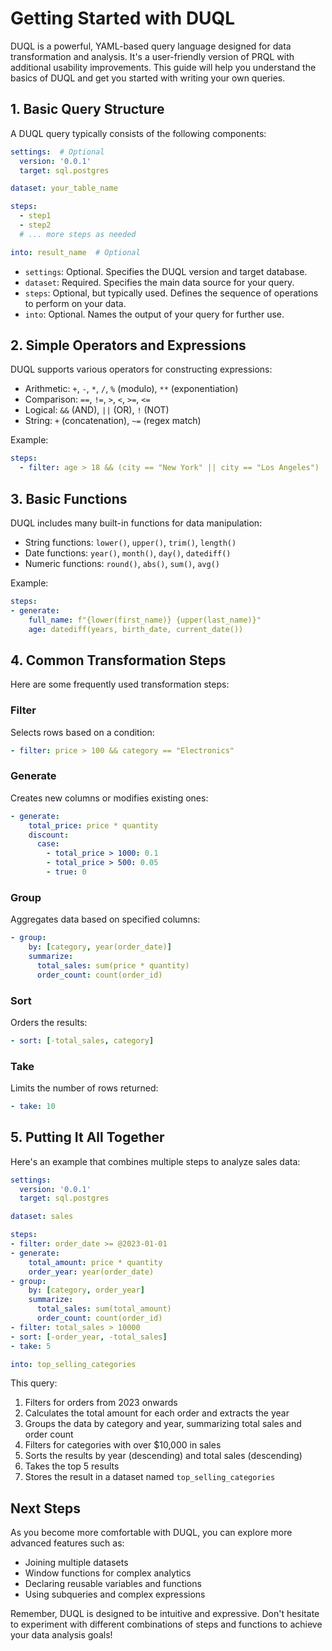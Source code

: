# Getting Started with DUQL

DUQL is a powerful, YAML-based query language designed for data transformation and analysis. It's a user-friendly version of PRQL with additional usability improvements. This guide will help you understand the basics of DUQL and get you started with writing your own queries.

## 1. Basic Query Structure

A DUQL query typically consists of the following components:

```yaml
settings:  # Optional
  version: '0.0.1'
  target: sql.postgres

dataset: your_table_name

steps:
  - step1
  - step2
  # ... more steps as needed

into: result_name  # Optional
```

- `settings`: Optional. Specifies the DUQL version and target database.
- `dataset`: Required. Specifies the main data source for your query.
- `steps`: Optional, but typically used. Defines the sequence of operations to perform on your data.
- `into`: Optional. Names the output of your query for further use.

## 2. Simple Operators and Expressions

DUQL supports various operators for constructing expressions:

- Arithmetic: `+`, `-`, `*`, `/`, `%` (modulo), `**` (exponentiation)
- Comparison: `==`, `!=`, `>`, `<`, `>=`, `<=`
- Logical: `&&` (AND), `||` (OR), `!` (NOT)
- String: `+` (concatenation), `~=` (regex match)

Example:
```yaml
steps:
  - filter: age > 18 && (city == "New York" || city == "Los Angeles")
```

## 3. Basic Functions

DUQL includes many built-in functions for data manipulation:

- String functions: `lower()`, `upper()`, `trim()`, `length()`
- Date functions: `year()`, `month()`, `day()`, `datediff()`
- Numeric functions: `round()`, `abs()`, `sum()`, `avg()`

Example:
```yaml
steps:
- generate:
    full_name: f"{lower(first_name)} {upper(last_name)}"
    age: datediff(years, birth_date, current_date())
```

## 4. Common Transformation Steps

Here are some frequently used transformation steps:

### Filter
Selects rows based on a condition:
```yaml
- filter: price > 100 && category == "Electronics"
```

### Generate
Creates new columns or modifies existing ones:
```yaml
- generate:
    total_price: price * quantity
    discount: 
      case:
        - total_price > 1000: 0.1
        - total_price > 500: 0.05
        - true: 0
```

### Group
Aggregates data based on specified columns:
```yaml
- group:
    by: [category, year(order_date)]
    summarize:
      total_sales: sum(price * quantity)
      order_count: count(order_id)
```

### Sort
Orders the results:
```yaml
- sort: [-total_sales, category]
```

### Take
Limits the number of rows returned:
```yaml
- take: 10
```

## 5. Putting It All Together

Here's an example that combines multiple steps to analyze sales data:

```yaml
settings:
  version: '0.0.1'
  target: sql.postgres

dataset: sales

steps:
- filter: order_date >= @2023-01-01
- generate:
    total_amount: price * quantity
    order_year: year(order_date)
- group:
    by: [category, order_year]
    summarize:
      total_sales: sum(total_amount)
      order_count: count(order_id)
- filter: total_sales > 10000
- sort: [-order_year, -total_sales]
- take: 5

into: top_selling_categories
```

This query:
1. Filters for orders from 2023 onwards
2. Calculates the total amount for each order and extracts the year
3. Groups the data by category and year, summarizing total sales and order count
4. Filters for categories with over $10,000 in sales
5. Sorts the results by year (descending) and total sales (descending)
6. Takes the top 5 results
7. Stores the result in a dataset named `top_selling_categories`

## Next Steps

As you become more comfortable with DUQL, you can explore more advanced features such as:
- Joining multiple datasets
- Window functions for complex analytics
- Declaring reusable variables and functions
- Using subqueries and complex expressions

Remember, DUQL is designed to be intuitive and expressive. Don't hesitate to experiment with different combinations of steps and functions to achieve your data analysis goals!